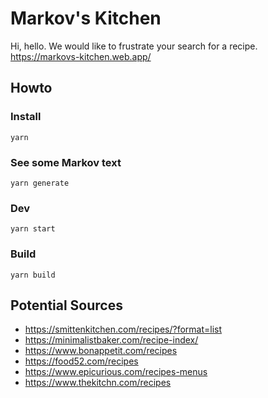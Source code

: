 # Markov's Kitchen

Hi, hello. We would like to frustrate your search for a recipe.
https://markovs-kitchen.web.app/

## Howto

### Install
`yarn`

### See some Markov text
`yarn generate`

### Dev
`yarn start`

### Build
`yarn build`

## Potential Sources

- https://smittenkitchen.com/recipes/?format=list
- https://minimalistbaker.com/recipe-index/
- https://www.bonappetit.com/recipes
- https://food52.com/recipes
- https://www.epicurious.com/recipes-menus
- https://www.thekitchn.com/recipes

